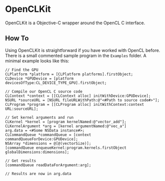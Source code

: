 OpenCLKit
=========
OpenCLKit is a Objective-C wrapper around the OpenCL C interface.

How To
------
Using OpenCLKit is straightforward if you have worked with OpenCL before. There 
is a small commented sample program in the `Examples` folder. A minimal example
looks like this:
```ObjC
// Find the GPU
CLPlatform *platform = [CLPlatform platforms].firstObject;
CLDevice *GPUDevice = [platform devicesOfType:CL_DEVICE_TYPE_GPU].firstObject;

// Compile our OpenCL C source code
CLContext *context = [[CLContext alloc] initWithDevice:GPUDevice];
NSURL *sourceURL = [NSURL fileURLWithPath:@"<#Path to source code#>"];
CLProgram *program = [[CLProgram alloc] initWithContext:context URL:sourceURL];

// Set kernel arguments and run
CLKernel *kernel = [program kernelNamed:@"vector_add"];
CLKernelArgument *arg = [kernel argumentNamed:@"vec_a"]
arg.data = <#Some NSData instance#>;
CLCommandQueue *commandQueue = [context commandQueueForDevice:GPUDevice];
NSArray *dimensions = @[@(vectorSize)];
[commandQueue enqueueKernel:program.kernels.firstObject globalDimensions:dimensions];

// Get results
[commandQueue readDataForArgument:arg];

// Results are now in arg.data
```
